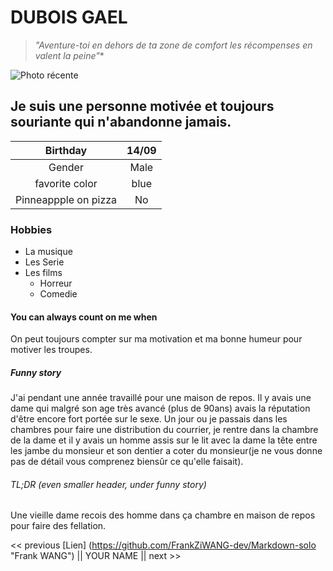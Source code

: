 # DUBOIS GAEL

>*"Aventure-toi en dehors de ta zone de comfort les récompenses en valent la peine"**

![Photo récente](https://user-images.githubusercontent.com/84588961/119969713-312ac280-bfaf-11eb-93fd-37a353fea41e.jpg)

## Je suis une personne motivée et toujours souriante qui n'abandonne jamais.

| Birthday            | 14/09          |
| :-----------------: | :------------: |
| Gender              | Male           |
| favorite color      | blue           |
|Pinneappple on pizza | No             |

### Hobbies

* La musique
* Les Serie
* Les films
  * Horreur
  * Comedie

#### You can always count on me when

On peut toujours compter sur ma motivation et ma bonne humeur pour motiver les troupes. 

##### Funny story

J'ai pendant une année travaillé pour une maison de repos. Il y avais une dame qui malgré son age très avancé (plus de 90ans) avais la réputation d'être encore fort portée sur le sexe. Un jour ou je passais dans les chambres pour faire une distribution du courrier, je rentre dans la chambre de la dame et il y avais un homme assis sur le lit avec la dame la tête entre les jambe du monsieur  et son dentier a coter du monsieur(je ne vous donne pas de détail vous comprenez biensûr ce qu'elle faisait). 

###### TL;DR (even smaller header, under funny story)

Une vieille dame recois des homme dans ça chambre en maison de repos pour faire des fellation.

<< previous [Lien] (https://github.com/FrankZiWANG-dev/Markdown-solo "Frank WANG")  || YOUR NAME || next >>
